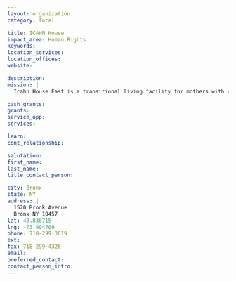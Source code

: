 ```yaml
---
layout: organization
category: local

title: ICAHN House
impact_area: Human Rights
keywords: 
location_services: 
location_offices: 
website: 

description: 
mission: |
  Icahn House East is a transitional living facility for mothers with children ages 12 and under. Through a combination of the efforts of staff, volunteers and collaborative relationships with other service providers, Icahn House East offers a comprehensive and unique program of services on-site to the 92 homeless families who reside in the facility. Our multi-faceted approach to family services encourages the utilization of all resources available to a family in crisis including case management, vocational training, housing assistance and recreational activities.

cash_grants: 
grants: 
service_opp: 
services: 

learn: 
cont_relationship: 

salutation: 
first_name: 
last_name: 
title_contact_person: 

city: Bronx
state: NY
address: |
  1520 Brook Avenue    
  Bronx NY 10457
lat: 40.838715
lng: -73.904709
phone: 718-299-3819
ext: 
fax: 718-299-4326
email: 
preferred_contact: 
contact_person_intro: 
---
```

